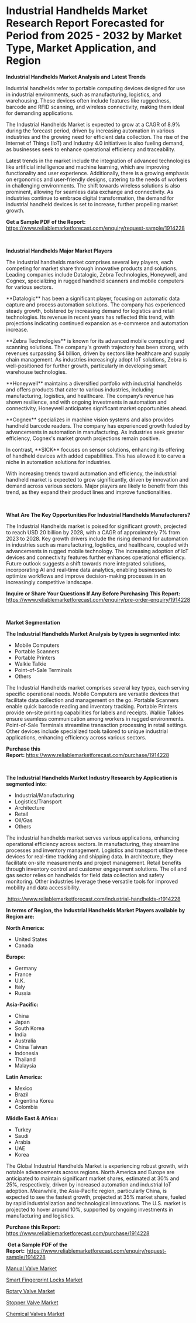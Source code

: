 <p><h1>Industrial Handhelds Market Research Report Forecasted for Period from 2025 -  2032 by Market Type, Market Application, and Region</h1></p><p><strong>Industrial Handhelds Market Analysis and Latest Trends</strong></p>
<p><p>Industrial handhelds refer to portable computing devices designed for use in industrial environments, such as manufacturing, logistics, and warehousing. These devices often include features like ruggedness, barcode and RFID scanning, and wireless connectivity, making them ideal for demanding applications.</p><p>The Industrial Handhelds Market is expected to grow at a CAGR of 8.9% during the forecast period, driven by increasing automation in various industries and the growing need for efficient data collection. The rise of the Internet of Things (IoT) and Industry 4.0 initiatives is also fueling demand, as businesses seek to enhance operational efficiency and traceability.</p><p>Latest trends in the market include the integration of advanced technologies like artificial intelligence and machine learning, which are improving functionality and user experience. Additionally, there is a growing emphasis on ergonomics and user-friendly designs, catering to the needs of workers in challenging environments. The shift towards wireless solutions is also prominent, allowing for seamless data exchange and connectivity. As industries continue to embrace digital transformation, the demand for industrial handheld devices is set to increase, further propelling market growth.</p></p>
<p><strong>Get a Sample PDF of the Report:&nbsp;</strong> <a href="https://www.reliablemarketforecast.com/enquiry/request-sample/1914228?utm_campaign=1842&utm_medium=2&utm_source=Github&utm_content=ia&utm_term=10042025&utm_id=industrial-handhelds">https://www.reliablemarketforecast.com/enquiry/request-sample/1914228</a></p>
<p>&nbsp;</p>
<p><strong>Industrial Handhelds Major Market Players</strong></p>
<p><p>The industrial handhelds market comprises several key players, each competing for market share through innovative products and solutions. Leading companies include Datalogic, Zebra Technologies, Honeywell, and Cognex, specializing in rugged handheld scanners and mobile computers for various sectors.</p><p>**Datalogic** has been a significant player, focusing on automatic data capture and process automation solutions. The company has experienced steady growth, bolstered by increasing demand for logistics and retail technologies. Its revenue in recent years has reflected this trend, with projections indicating continued expansion as e-commerce and automation increase.</p><p>**Zebra Technologies** is known for its advanced mobile computing and scanning solutions. The company's growth trajectory has been strong, with revenues surpassing $4 billion, driven by sectors like healthcare and supply chain management. As industries increasingly adopt IoT solutions, Zebra is well-positioned for further growth, particularly in developing smart warehouse technologies.</p><p>**Honeywell** maintains a diversified portfolio with industrial handhelds and offers products that cater to various industries, including manufacturing, logistics, and healthcare. The company’s revenue has shown resilience, and with ongoing investments in automation and connectivity, Honeywell anticipates significant market opportunities ahead.</p><p>**Cognex** specializes in machine vision systems and also provides handheld barcode readers. The company has experienced growth fueled by advancements in automation in manufacturing. As industries seek greater efficiency, Cognex's market growth projections remain positive.</p><p>In contrast, **SICK** focuses on sensor solutions, enhancing its offering of handheld devices with added capabilities. This has allowed it to carve a niche in automation solutions for industries.</p><p>With increasing trends toward automation and efficiency, the industrial handheld market is expected to grow significantly, driven by innovation and demand across various sectors. Major players are likely to benefit from this trend, as they expand their product lines and improve functionalities.</p></p>
<p>&nbsp;</p>
<p><strong>What Are The Key Opportunities For Industrial Handhelds Manufacturers?</strong></p>
<p><p>The Industrial Handhelds market is poised for significant growth, projected to reach USD 20 billion by 2028, with a CAGR of approximately 7% from 2023 to 2028. Key growth drivers include the rising demand for automation in industries such as manufacturing, logistics, and healthcare, coupled with advancements in rugged mobile technology. The increasing adoption of IoT devices and connectivity features further enhances operational efficiency. Future outlook suggests a shift towards more integrated solutions, incorporating AI and real-time data analytics, enabling businesses to optimize workflows and improve decision-making processes in an increasingly competitive landscape.</p></p>
<p><strong>Inquire or Share Your Questions If Any Before Purchasing This Report:</strong> <a href="https://www.reliablemarketforecast.com/enquiry/pre-order-enquiry/1914228?utm_campaign=1842&utm_medium=2&utm_source=Github&utm_content=ia&utm_term=10042025&utm_id=industrial-handhelds">https://www.reliablemarketforecast.com/enquiry/pre-order-enquiry/1914228</a></p>
<p>&nbsp;</p>
<p><strong>Market Segmentation</strong></p>
<p><strong>The Industrial Handhelds Market Analysis by types is segmented into:</strong></p>
<p><ul><li>Mobile Computers</li><li>Portable Scanners</li><li>Portable Printers</li><li>Walkie Talkie</li><li>Point-of-Sale Terminals</li><li>Others</li></ul></p>
<p><p>The Industrial Handhelds market comprises several key types, each serving specific operational needs. Mobile Computers are versatile devices that facilitate data collection and management on the go. Portable Scanners enable quick barcode reading and inventory tracking. Portable Printers provide on-site printing capabilities for labels and receipts. Walkie Talkies ensure seamless communication among workers in rugged environments. Point-of-Sale Terminals streamline transaction processing in retail settings. Other devices include specialized tools tailored to unique industrial applications, enhancing efficiency across various sectors.</p></p>
<p><strong>Purchase this Report:&nbsp;</strong><a href="https://www.reliablemarketforecast.com/purchase/1914228?utm_campaign=1842&utm_medium=2&utm_source=Github&utm_content=ia&utm_term=10042025&utm_id=industrial-handhelds">https://www.reliablemarketforecast.com/purchase/1914228</a></p>
<p>&nbsp;</p>
<p><strong>The Industrial Handhelds Market Industry Research by Application is segmented into:</strong></p>
<p><ul><li>Industrial/Manufacturing</li><li>Logistics/Transport</li><li>Architecture</li><li>Retail</li><li>Oil/Gas</li><li>Others</li></ul></p>
<p><p>The industrial handhelds market serves various applications, enhancing operational efficiency across sectors. In manufacturing, they streamline processes and inventory management. Logistics and transport utilize these devices for real-time tracking and shipping data. In architecture, they facilitate on-site measurements and project management. Retail benefits through inventory control and customer engagement solutions. The oil and gas sector relies on handhelds for field data collection and safety monitoring. Other industries leverage these versatile tools for improved mobility and data accessibility.</p></p>
<p><a href="https://www.reliablemarketforecast.com/industrial-handhelds-r1914228?utm_campaign=1842&utm_medium=2&utm_source=Github&utm_content=ia&utm_term=10042025&utm_id=industrial-handhelds">&nbsp;https://www.reliablemarketforecast.com/industrial-handhelds-r1914228</a></p>
<p><strong>In terms of Region, the Industrial Handhelds Market Players available by Region are:</strong></p>
<p>
    <p> <strong> North America: </strong>
        <ul>
            <li>United States</li>
            <li>Canada</li>
        </ul>
        </p> 
    <p> <strong> Europe: </strong>
        <ul>
            <li>Germany</li>
            <li>France</li>
            <li>U.K.</li>
            <li>Italy</li>
            <li>Russia</li>
        </ul>
        </p> 
    <p> <strong> Asia-Pacific: </strong>
        <ul>
            <li>China</li>
            <li>Japan</li>
            <li>South Korea</li>
            <li>India</li>
            <li>Australia</li>
            <li>China Taiwan</li>
            <li>Indonesia</li>
            <li>Thailand</li>
            <li>Malaysia</li>
        </ul>
        </p> 
    <p> <strong> Latin America: </strong>
        <ul>
            <li>Mexico</li>
            <li>Brazil</li>
            <li>Argentina Korea</li>
            <li>Colombia</li>
        </ul>
        </p> 
    <p> <strong> Middle East & Africa: </strong>
        <ul>
            <li>Turkey</li>
            <li>Saudi</li>
            <li>Arabia</li>
            <li>UAE</li>
            <li>Korea</li>
        </ul>
    </p>
    </p>
<p><p>The Global Industrial Handhelds Market is experiencing robust growth, with notable advancements across regions. North America and Europe are anticipated to maintain significant market shares, estimated at 30% and 25%, respectively, driven by increased automation and industrial IoT adoption. Meanwhile, the Asia-Pacific region, particularly China, is expected to see the fastest growth, projected at 35% market share, fueled by rapid industrialization and technological innovations. The U.S. market is projected to hover around 10%, supported by ongoing investments in manufacturing and logistics.</p></p>
<p><strong>Purchase this Report: </strong><a href="https://www.reliablemarketforecast.com/purchase/1914228?utm_campaign=1842&utm_medium=2&utm_source=Github&utm_content=ia&utm_term=10042025&utm_id=industrial-handhelds">https://www.reliablemarketforecast.com/purchase/1914228</a></p>
<p>&nbsp;<strong>Get a Sample PDF of the Report:&nbsp;&nbsp;</strong><a href="https://www.reliablemarketforecast.com/enquiry/request-sample/1914228?utm_campaign=1842&utm_medium=2&utm_source=Github&utm_content=ia&utm_term=10042025&utm_id=industrial-handhelds">https://www.reliablemarketforecast.com/enquiry/request-sample/1914228</a></p>
<p><strong></strong></p>
<p><p><a href="https://github.com/nellygussisy/Market-Research-Report-List-1/blob/main/manual-valve-market.md?utm_campaign=1842&utm_medium=2&utm_source=Github&utm_content=ia&utm_term=10042025&utm_id=industrial-handhelds">Manual Valve Market</a></p><p><a href="https://github.com/marrahcerpas05/Market-Research-Report-List-1/blob/main/smart-fingerprint-locks-market.md?utm_campaign=1842&utm_medium=2&utm_source=Github&utm_content=ia&utm_term=10042025&utm_id=industrial-handhelds">Smart Fingerprint Locks Market</a></p><p><a href="https://github.com/budenhanelfc/Market-Research-Report-List-1/blob/main/rotary-valve-market.md?utm_campaign=1842&utm_medium=2&utm_source=Github&utm_content=ia&utm_term=10042025&utm_id=industrial-handhelds">Rotary Valve Market</a></p><p><a href="https://github.com/cagleplittrw/Market-Research-Report-List-1/blob/main/stopper-valve-market.md?utm_campaign=1842&utm_medium=2&utm_source=Github&utm_content=ia&utm_term=10042025&utm_id=industrial-handhelds">Stopper Valve Market</a></p><p><a href="https://github.com/dahcheeviola/Market-Research-Report-List-1/blob/main/chemical-valves-market.md?utm_campaign=1842&utm_medium=2&utm_source=Github&utm_content=ia&utm_term=10042025&utm_id=industrial-handhelds">Chemical Valves Market</a></p></p>